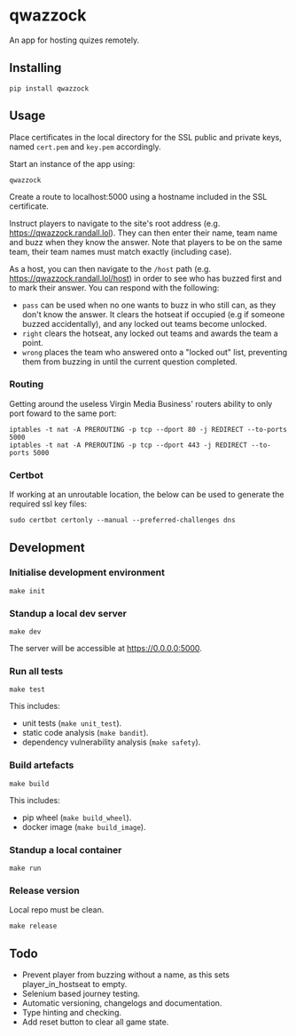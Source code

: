 
# qwazzock

An app for hosting quizes remotely.

## Installing

`pip install qwazzock`

## Usage

Place certificates in the local directory for the SSL public and private keys, named `cert.pem` and `key.pem` accordingly.

Start an instance of the app using:

`qwazzock`

Create a route to localhost:5000 using a hostname included in the SSL certificate.

Instruct players to navigate to the site's root address (e.g. https://qwazzock.randall.lol). They can then enter their name, team name and buzz when they know the answer. Note that players to be on the same team, their team names must match exactly (including case). 

As a host, you can then navigate to the `/host` path (e.g. https://qwazzock.randall.lol/host) in order to see who has buzzed first and to mark their answer. You can respond with the following:

- `pass` can be used when no one wants to buzz in who still can, as they don't know the answer. It clears the hotseat if occupied (e.g if someone buzzed accidentally), and any locked out teams become unlocked.
- `right` clears the hotseat, any locked out teams and awards the team a point.
- `wrong` places the team who answered onto a "locked out" list, preventing them from buzzing in until the current question completed.

### Routing

Getting around the useless Virgin Media Business' routers ability to only port foward to the same port:

```
iptables -t nat -A PREROUTING -p tcp --dport 80 -j REDIRECT --to-ports 5000
iptables -t nat -A PREROUTING -p tcp --dport 443 -j REDIRECT --to-ports 5000
```

### Certbot

If working at an unroutable location, the below can be used to generate the required ssl key files:

```sudo certbot certonly --manual --preferred-challenges dns```

## Development

### Initialise development environment

`make init`

### Standup a local dev server

`make dev`

The server will be accessible at https://0.0.0.0:5000.

### Run all tests

`make test`

This includes:

- unit tests (`make unit_test`).
- static code analysis (`make bandit`).
- dependency vulnerability analysis (`make safety`).

### Build artefacts

`make build`

This includes:

- pip wheel (`make build_wheel`).
- docker image (`make build_image`).

### Standup a local container

`make run`

### Release version

Local repo must be clean.

`make release`

## Todo

- Prevent player from buzzing without a name, as this sets player_in_hostseat to empty.
- Selenium based journey testing.
- Automatic versioning, changelogs and documentation.
- Type hinting and checking.
- Add reset button to clear all game state.
